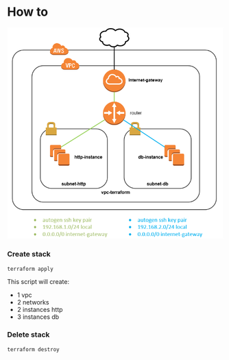 # How to

![infra instance with multiple network](../img/03-multiple-network.png "infra instance with multiple network")

### Create stack

```
terraform apply
```

This script will create:
-   1 vpc
-   2 networks
-   2 instances http
-   3 instances db

### Delete stack

```
terraform destroy
```
